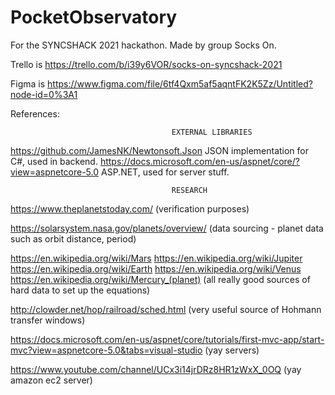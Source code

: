 # PocketObservatory
For the SYNCSHACK 2021 hackathon. Made by group Socks On.

Trello is https://trello.com/b/i39y6VOR/socks-on-syncshack-2021

Figma is https://www.figma.com/file/6tf4Qxm5af5aqntFK2K5Zz/Untitled?node-id=0%3A1

References:

										EXTERNAL LIBRARIES
https://github.com/JamesNK/Newtonsoft.Json			JSON implementation for C#, used in backend.
https://docs.microsoft.com/en-us/aspnet/core/?view=aspnetcore-5.0	ASP.NET, used for server stuff.


										RESEARCH
https://www.theplanetstoday.com/ 					(verification purposes)

https://solarsystem.nasa.gov/planets/overview/ 		(data sourcing - planet data such as orbit distance, period)

https://en.wikipedia.org/wiki/Mars
https://en.wikipedia.org/wiki/Jupiter
https://en.wikipedia.org/wiki/Earth
https://en.wikipedia.org/wiki/Venus
https://en.wikipedia.org/wiki/Mercury_(planet)
													(all really good sources of hard data to set up the equations)

http://clowder.net/hop/railroad/sched.html			(very useful source of Hohmann transfer windows)

https://docs.microsoft.com/en-us/aspnet/core/tutorials/first-mvc-app/start-mvc?view=aspnetcore-5.0&tabs=visual-studio
								(yay servers)
								
https://www.youtube.com/channel/UCx3i14jrDRz8HR1zWxX_0OQ	(yay amazon ec2 server)


